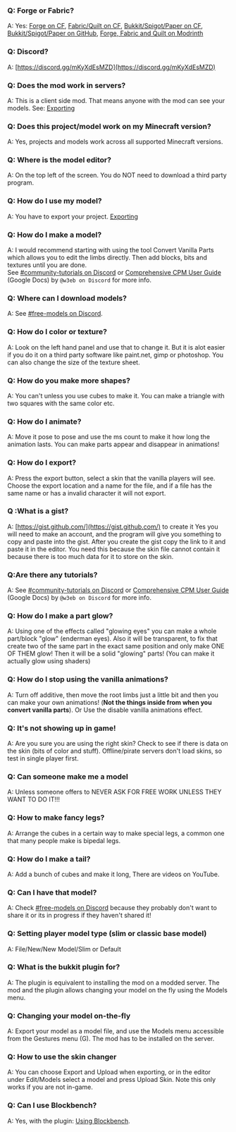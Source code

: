 ### Q: Forge or Fabric?
A: Yes: [Forge on CF](https://www.curseforge.com/minecraft/mc-mods/custom-player-models), [Fabric/Quilt on CF](https://www.curseforge.com/minecraft/mc-mods/custom-player-models-fabric), [Bukkit/Spigot/Paper on CF](https://www.curseforge.com/minecraft/bukkit-plugins/custom-player-models-bukkit), [Bukkit/Spigot/Paper on GitHub](https://github.com/tom5454/CustomPlayerModels/releases), [Forge, Fabric and Quilt on Modrinth](https://modrinth.com/mod/custom-player-models)

### Q: Discord?
A: [https://discord.gg/mKyXdEsMZD](https://discord.gg/mKyXdEsMZD)

### Q: Does the mod work in servers?
A: This is a client side mod. That means anyone with the mod can see your models. See: [Exporting](https://github.com/tom5454/CustomPlayerModels/wiki/Exporting)

### Q: Does this project/model work on my Minecraft version?
A: Yes, projects and models work across all supported Minecraft versions.

### Q: Where is the model editor?
A: On the top left of the screen. You do NOT need to download a third party program.

### Q: How do I use my model?
A: You have to export your project. [Exporting](https://github.com/tom5454/CustomPlayerModels/wiki/Exporting)

### Q: How do I make a model?
A: I would recommend starting with using the tool Convert Vanilla Parts which allows you to edit the limbs directly. Then add blocks, bits and textures until you are done.  
See [#community-tutorials on Discord](https://discord.com/channels/811508670205788211/844561618281168968) or [Comprehensive CPM User Guide](https://docs.google.com/presentation/d/117GBWxtyNT6L3a69cENXz1Gjx-MplB1UC9l_uISn6oQ/edit?usp=sharing) (Google Docs) by `@w3eb on Discord` for more info.  

### Q: Where can I download models?
A: See [#free-models on Discord](https://discord.com/channels/811508670205788211/811532237521551360).

### Q: How do I color or texture?
A: Look on the left hand panel and use that to change it. But it is alot easier if you do it on a third party software like paint.net, gimp or photoshop. You can also change the size of the texture sheet.

### Q: How do you make more shapes?
A: You can't unless you use cubes to make it. You can make a triangle with two squares with the same color etc. 

### Q: How do I animate?
A: Move it pose to pose and use the ms count to make it how long the animation lasts. You can make parts appear and disappear in animations!

### Q: How do I export?
A: Press the export button, select a skin that the vanilla players will see. Choose the export location and a name for the file, and if a file has the same name or has a invalid character it will not export.

### Q :What is a gist?
A: [https://gist.github.com/](https://gist.github.com/) to create it Yes you will need to make an account, and the program will give you something to copy and paste into the gist. After you create the gist copy the link to it and paste it in the editor. You need this because the skin file cannot contain it because there is too much data for it to store on the skin.

### Q:Are there any tutorials?
A: See [#community-tutorials on Discord](https://discord.com/channels/811508670205788211/844561618281168968) or [Comprehensive CPM User Guide](https://docs.google.com/presentation/d/117GBWxtyNT6L3a69cENXz1Gjx-MplB1UC9l_uISn6oQ/edit?usp=sharing) (Google Docs) by `@w3eb on Discord` for more info.  
 
### Q: How do I make a part glow?
A: Using one of the effects called "glowing eyes" you can make a whole part/block "glow" (enderman eyes). Also it will be transparent, to fix that create two of the same part in the exact same position and only make ONE OF THEM glow! Then it will be a solid "glowing" parts! (You can make it actually glow using shaders)

### Q: How do I stop using the vanilla animations?
A: Turn off additive, then move the root limbs just a little bit and then you can make your own animations! (**Not the things inside from when you convert vanilla parts**). Or Use the disable vanilla animations effect.

### Q: It's not showing up in game!
A: Are you sure you are using the right skin? Check to see if there is data on the skin (bits of color and stuff).
Offline/pirate servers don't load skins, so test in single player first.

### Q: Can someone make me a model
A: Unless someone offers to NEVER ASK FOR FREE WORK UNLESS THEY WANT TO DO IT!!!

### Q: How to make fancy legs?
A: Arrange the cubes in a certain way to make special legs, a common one that many people make is bipedal legs.

### Q: How do I make a tail?
A: Add a bunch of cubes and make it long, There are videos on YouTube.

### Q: Can I have that model? 
A: Check [#free-models on Discord](https://discord.com/channels/811508670205788211/811532237521551360) because they probably don't want to share it or its in progress if they haven't shared it!

### Q: Setting player model type (slim or classic base model)
A: File/New/New Model/Slim or Default 

### Q: What is the bukkit plugin for?
A: The plugin is equivalent to installing the mod on a modded server. The mod and the plugin allows changing your model on the fly using the Models menu.

### Q: Changing your model on-the-fly
A: Export your model as a model file, and use the Models menu accessible from the Gestures menu (G). The mod has to be installed on the server.

### Q: How to use the skin changer
A: You can choose Export and Upload when exporting, or in the editor under Edit/Models select a model and press Upload Skin. Note this only works if you are not in-game. 

### Q: Can I use Blockbench?
A: Yes, with the plugin: [Using Blockbench](https://github.com/tom5454/CustomPlayerModels/tree/master/Blockbench).